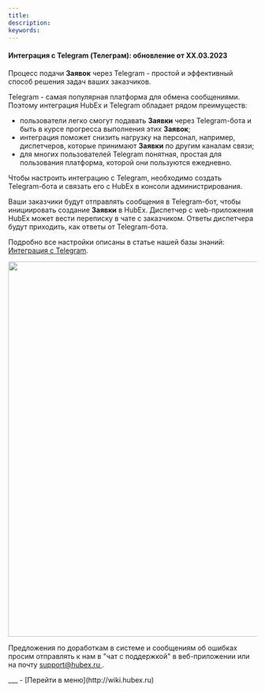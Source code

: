 ```yaml
---
title: 
description: 
keywords: 
---
```


#### Интеграция с Telegram (Телеграм): обновление от XX.03.2023
<html>
<meta charset="utf-8">

</html>
<body>
<p>Процесс подачи <strong>Заявок</strong> через Telegram - простой и эффективный способ решения задач ваших заказчиков.</p>
<p>Telegram - самая популярная платформа для обмена сообщениями. Поэтому интеграция HubEx и Telegram обладает рядом преимуществ:</p>
<ul>
<li>пользователи легко смогут подавать <strong>Заявки</strong> через Telegram-бота и быть в курсе прогресса выполнения этих <strong>Заявок</strong>;</li>
<li>интеграция поможет снизить нагрузку на персонал, например, диспетчеров, которые принимают <strong>Заявки</strong> по другим каналам связи;</li>
<li>для многих пользователей Telegram понятная, простая для пользования платформа, которой они пользуются ежедневно.</li>
</ul>
<p>Чтобы настроить интеграцию с Telegram, необходимо создать Telegram-бота и связать его с HubEx в консоли администрирования.</p>
<p>Ваши заказчики будут отправлять сообщения в Telegram-бот, чтобы инициировать создание <strong>Заявки</strong> в HubEx. Диспетчер с web-приложения HubEx может вести переписку в чате с заказчиком. Ответы диспетчера будут приходить, как ответы от Telegram-бота.</p>
<p>Подробно все настройки описаны в статье нашей базы знаний: <a href="https://wiki.hubex.ru/docs/FAQ/RU/admin/TelegramIntegration.html" target="_blank">Интеграция с Telegram</a>.</p>
<div><img style="margin: 0 auto; display: block; max-width: 100%;" src="https://i.postimg.cc/1tmQD6HC/Telegram6.jpg" width="760" height="auto" /></div>

<p>Предложения по доработкам в системе и сообщениям об ошибках просим отправлять к нам в "чат с поддержкой" в веб-приложении или на почту <a href="mailto:support@hubex.ru" target="_blank" rel="noopener"> support@hubex.ru </a>.</p>

</body>
___
- [Перейти в меню](http://wiki.hubex.ru)

